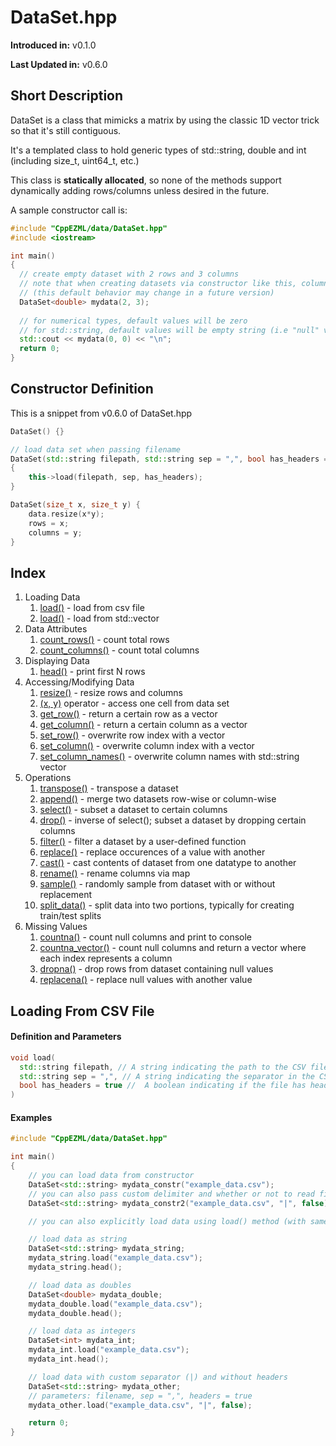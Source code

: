 # DataSet.hpp
**Introduced in:** v0.1.0

**Last Updated in:** v0.6.0
## Short Description
DataSet is a class that mimicks a matrix by using the classic 1D vector trick so that it's still contiguous.

It's a templated class to hold generic types of std::string, double and int (including size_t, uint64_t, etc.)

This class is **statically allocated**, so none of the methods support dynamically adding rows/columns unless desired in the future.

A sample constructor call is:

```c++
#include "CppEZML/data/DataSet.hpp"
#include <iostream>

int main()
{
  // create empty dataset with 2 rows and 3 columns
  // note that when creating datasets via constructor like this, columns are not defined
  // (this default behavior may change in a future version)
  DataSet<double> mydata(2, 3);
  
  // for numerical types, default values will be zero
  // for std::string, default values will be empty string (i.e "null" value)
  std::cout << mydata(0, 0) << "\n";
  return 0;
}
```
## Constructor Definition
This is a snippet from v0.6.0 of DataSet.hpp
```c++
DataSet() {}

// load data set when passing filename
DataSet(std::string filepath, std::string sep = ",", bool has_headers = true)
{
    this->load(filepath, sep, has_headers);
}

DataSet(size_t x, size_t y) {
    data.resize(x*y);
    rows = x;
    columns = y;
}
```
## Index
1. Loading Data
    1. [load()](#loading-from-csv-file) - load from csv file
    2. [load()]() - load from std::vector
2. Data Attributes
    1. [count_rows()]() - count total rows
    2. [count_columns()]() - count total columns
3. Displaying Data
    1. [head()]() - print first N rows
4. Accessing/Modifying Data
    1. [resize()]() - resize rows and columns
    1. [(x, y)]() operator - access one cell from data set
    2. [get_row()]() - return a certain row as a vector
    3. [get_column()]() - return a certain column as a vector
    4. [set_row()]() - overwrite row index with a vector
    5. [set_column()]() - overwrite column index with a vector
    6. [set_column_names()]() - overwrite column names with std::string vector
6. Operations
    1. [transpose()]() - transpose a dataset
    2. [append()]() - merge two datasets row-wise or column-wise
    3. [select()]() - subset a dataset to certain columns
    4. [drop()]() - inverse of select(); subset a dataset by dropping certain columns
    5. [filter()]() - filter a dataset by a user-defined function
    6. [replace()]() - replace occurences of a value with another
    7. [cast()]() - cast contents of dataset from one datatype to another
    8. [rename()]() - rename columns via map
    9. [sample()]() - randomly sample from dataset with or without replacement
    10. [split_data()]() - split data into two portions, typically for creating train/test splits
7. Missing Values
    1. [countna()]() - count null columns and print to console
    2. [countna_vector()]() - count null columns and return a vector where each index represents a column
    3. [dropna()]() - drop rows from dataset containing null values
    4. [replacena()]() - replace null values with another value

## Loading From CSV File
#### Definition and Parameters
```c++
void load(
  std::string filepath, // A string indicating the path to the CSV file you want to load.
  std::string sep = ",", // A string indicating the separator in the CSV file.
  bool has_headers = true //  A boolean indicating if the file has headers (column names.)
)
```
#### Examples
```c++
#include "CppEZML/data/DataSet.hpp"

int main()
{
    // you can load data from constructor
    DataSet<std::string> mydata_constr("example_data.csv");
    // you can also pass custom delimiter and whether or not to read first row as headers (default = true)
    DataSet<std::string> mydata_constr2("example_data.csv", "|", false);

    // you can also explicitly load data using load() method (with same arguments as above)

    // load data as string
    DataSet<std::string> mydata_string;
    mydata_string.load("example_data.csv");
    mydata_string.head();

    // load data as doubles
    DataSet<double> mydata_double;
    mydata_double.load("example_data.csv");
    mydata_double.head();

    // load data as integers
    DataSet<int> mydata_int;
    mydata_int.load("example_data.csv");
    mydata_int.head();

    // load data with custom separator (|) and without headers
    DataSet<std::string> mydata_other;
    // parameters: filename, sep = ",", headers = true
    mydata_other.load("example_data.csv", "|", false);

    return 0;
}
```
